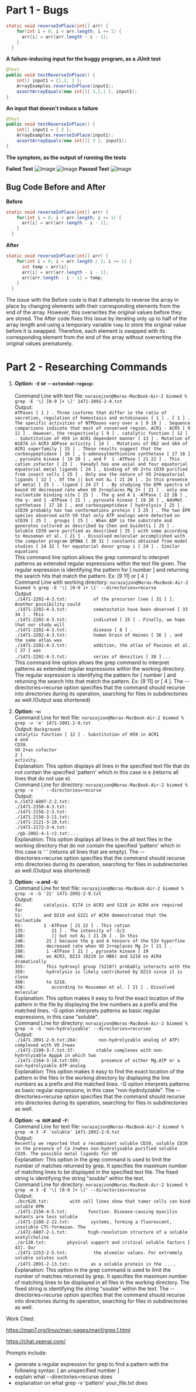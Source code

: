 # Part 1 - Bugs

```java
static void reverseInPlace(int[] arr) {
    for(int i = 0; i < arr.length; i += 1) {
      arr[i] = arr[arr.length - i - 1];
    }
  }
```

**A failure-inducing input for the buggy program, as a JUnit test**

```java
@Test 
public void testReverseInPlace() {
    int[] input1 = {1,2, 3 };
    ArrayExamples.reverseInPlace(input1);
    assertArrayEquals(new int[]{ 3,2,1 }, input1);
}
```

**An input that doesn't induce a failure**

```java
@Test 
public void testReverseInPlace() {
    int[] input1 = { 3 };
    ArrayExamples.reverseInPlace(input1);
    assertArrayEquals(new int[]{ 3 }, input1);
}
```

**The symptom, as the output of running the tests**

**Failed Test**
![Image](InputFail.png)
![Image](InputFail1.png)
**Passed Test**
![Image](InputPass.png)

## Bug Code Before and After
**Before**
```java
static void reverseInPlace(int[] arr) {
    for(int i = 0; i < arr.length; i += 1) {
      arr[i] = arr[arr.length - i - 1];
    }
  }
```
**After**
```java
static void reverseInPlace(int[] arr) {
    for(int i = 0; i < arr.length / 2; i += 1) {
      int temp = arr[i];
      arr[i] = arr[arr.length - i - 1];
      arr[arr.length - i - 1] = temp;
    }
  }
```
The issue with the Before code is that it attempts to reverse the array in place by changing elements with their corresponding elements from 
the end of the array. However, this overwrites the original values before they are stored. The After code fixes this issue by iterating only 
up to half of the array length and using a temporary variable `temp` to store the original value before it is swapped. Therefore, each 
element is swapped with its corresponding element from the end of the array without overwriting the original values prematurely.

# Part 2 - Researching Commands

1. **Option: `-E` or `--extended-regexp`:**  
<br>Command Line with text file: `norazajzon@Noras-MacBook-Air-2 biomed % grep -E '\[ [0-9 ]+ \]' 1471-2091-2-9.txt`
<br> Output: 
<br> `ATPases [ 1 ] . Three isoforms that differ in the ratio of
        secretion, regulation of hemostasis and ectokinases [ 1 ] .
        [ 1 ] . The specific activities of NTPDases vary over a
        [ 9 10 ] . Sequence comparisons indicate that most of
        conserved region, ACR1 - ACR5 [ 9 11 ] . However, the
        respectively [ 9 ] .
        catalytic function [ 12 ] . Substitution of H59 in ACR1
        dependent manner [ 13 ] . Mutation of W187A in ACR3
        ADPase activity [ 14 ] . Mutations of D62 and G64 of ACR1
        superfamily [ 15 ] . These results suggest that the
        carboxypeptidase [ 16 ] , S-adenosylmethionine synthetase [
        17 18 ] , pyruvate kinase [ 19 20 ] , and F 
        1 -ATPase [ 21 22 ] . This cation
        cofactor [ 23 ] . Vanadyl has one axial and four equatorial
        equatorial metal ligands [ 24 ] , binding of VO 2+to CD39
        purified from insect cells [ 25 ] . Only one
          the nature of VO 2+equatorial ligands [ 22 ] . Of the
          || but not A⊥ [ 21 26 ] . In this
          presence of metal [ 25 ] .
        ligand [ 24 27 ] . By studying the EPR spectra of bound VO
        decreased rate when VO 2+replaces Mg 2+ [ 21 ] .
        only one nucleotide binding site [ 25 ] . The g and A
        1 -ATPase [ 22 28 ] , the γ- and
        1 -ATPase [ 21 ] , pyruvate kinase [ 19
        20 ] , AdoMet synthetase [ 17 18 ] , and carboxypeptidase [
        hydrolysis [ 25 ] , sCD39 probably has two conformations
        protein [ 2 25 ] . The two EPR species observed with VO
        that only ATP analogs were detected on sCD39 [ 25 ] .
        groups [ 25 ] . When ADP is the substrate and generates
          cultured as described by Chen and Guidotti [ 25 ] .
          Soluble CD39 were purified as described [ 25 ] with some
          according to Houseman et al. [ 21 ] . Dissolved molecular
          accomplished with the computer program QPOWA [ 30 31 ]
          constants obtained from model studies [ 24 32 ]
          for equatorial donor group i [ 24 ] . Similar equations`
<br> This command line option allows the grep command to interpret patterns as extended regular expressions within the text file given. The regular expression is identifying the pattern for [ number ] and returning the search hits that match the pattern. Ex: [9 11] or [ 4 ]
<br> Command Line with working directory: `norazajzon@Noras-MacBook-Air-2 biomed % grep -E '\[ [0-9 ]+ \]' --directories=recurse`
<br> Output
<br> `./1471-2202-4-3.txt:          of the precursor [see [ 31 ] ]. Another possibility could
`<br>`./1471-2202-4-3.txt:          somatostatin have been observed [ 33 34 ] . This
`<br>`./1471-2202-4-3.txt:          indicated [ 15 ] . Finally, we hope that our study will
`<br>`./1471-2202-4-3.txt:          disease [ 8 ] .
`<br>`./1471-2202-4-3.txt:          human brain of Haines [ 36 ] , and the same atlas was
`<br>`./1471-2202-4-3.txt:          addition, the atlas of Paxinos et al. [ 37 ] was
`<br>`./1471-2202-4-3.txt:          series of densities [ 38 ]` . . . 
<br> This command line option allows the grep command to interpret patterns as extended regular expressions within the working directory. The regular expression is identifying the pattern for [ number ] and returning the search hits that match the pattern. Ex: [9 11] or [ 4 ]. The --directories=recurse option specifies that the command should recurse into directories during its operation, searching for files in subdirectories as well.(Output was shortened)

2. **Option: `-v`:**
<br>Command Line for text file: `norazajzon@Noras-MacBook-Air-2 biomed % grep -v 'e' 1471-2091-2-9.txt`
<br> Output: `Background
`<br>`catalytic function [ 12 ] . Substitution of H59 in ACR1
`<br>`A and 
`<br>`CD39.
`<br>`VO 2+as cofactor
`<br>`2 ] 
`<br>`activity.`
<br>Explanation: This option displays all lines in the specified text file that do not contain the specified 'pattern' which in this case is e (returns all lines that do not use e).
<br>Command Line for directory: `norazajzon@Noras-MacBook-Air-2 biomed % grep -v ' ' --directories=recurse`
<br> Output:
<br>`n./1472-6807-2-2.txt:
`<br>`./1471-2350-4-3.txt:
`<br>`./1471-2156-2-3.txt:
`<br>`./1471-2156-3-11.txt:
`<br>`./1471-2121-3-10.txt:
`<br>`./1471-2172-3-4.txt:
`<br>`./gb-2002-4-1-r2.txt:` . . .
<br>Explanation: This option displays all lines in the all text files in the working directory that do not contain the specified 'pattern' which in this case is ' ' (returns all lines that are empty). The --directories=recurse option specifies that the command should recurse into directories during its operation, searching for files in subdirectories as well.(Output was shortened)

3. **Option: `-n` and `-G`:**
<br>Command Line for text file: `norazajzon@Noras-MacBook-Air-2 biomed % grep -n -G '21' 1471-2091-2-9.txt`
<br> Output:
<br> `44:        catalysis. E174 in ACR3 and S218 in ACR4 are required for
`<br>`51:        and D219 and G221 of ACR4 demonstrated that the nucleotide
`<br>`65:        1 -ATPase [ 21 22 ] . This cation
`<br>`135:          21 ] . The intensity of -5/2 
`<br>`140:          || but not A⊥ [ 21 26 ] . In this
`<br>`248:        21 ] because the g and A tensors of the 51V hyperfine
`<br>`260:        decreased rate when VO 2+replaces Mg 2+ [ 21 ] .
`<br>`280:        1 -ATPase [ 21 ] , pyruvate kinase [ 19
`<br>`346:        on ACR3, D213 (D219 in HB6) and S218 on ACR4 dramatically
`<br>`355:        This hydroxyl group (S218?) probably interacts with the
`<br>`359:        hydrolysis is likely contributed by D213 since it is close
`<br>`360:        to S218.
`<br>`438:          according to Houseman et al. [ 21 ] . Dissolved molecular`
<br>Explanation: This option makes it easy to find the exact location of the pattern in the file by displaying the line numbers as a prefix and the matched lines. -G option interprets patterns as basic regular expressions, in this case "soluble".
<br>Command Line for directory: `norazajzon@Noras-MacBook-Air-2 biomed % grep -n -G 'non-hydrolyzable' --directories=recursee`
<br> Output:
<br>`./1471-2091-2-9.txt:264:        non-hydrolyzable analog of ATP) complexed with VO 2+was
`<br>`./1471-2199-3-7.txt:37:        stable complexes with non-hydrolyzable ApppA in which two
`<br>`./1471-2164-3-18.txt:595:        presence of either Mg.ATP or a non-hydrolyzable ATP-analog`
<br>Explanation: This option makes it easy to find the exact location of the pattern in the files in the working directory by displaying the line numbers as a prefix and the matched lines.  -G option interprets patterns as basic regular expressions, in this case "non-hydrolyzable". The --directories=recurse option specifies that the command should recurse into directories during its operation, searching for files in subdirectories as well.

7. **Option: `-m NUM` and `-F`:**
<br>Command Line for text file: `norazajzon@Noras-MacBook-Air-2 biomed % grep -m 3 -F 'soluble' 1471-2091-2-9.txt`
<br> Output:
<br>`Recently we reported that a recombinant soluble CD39,
        soluble CD39 in the presence of Ca 2+when non-hydrolysable
        purified soluble CD39. The possible metal ligands for VO`
<br>Explanation: This option in the grep command is used to limit the number of matches returned by grep. It specifies the maximum number of matching lines to be displayed in the specified text file. The fixed string is identifying the string "souble" within the text.
<br>Command Line for directory: `norazajzon@Noras-MacBook-Air-2 biomed % grep -m 3 -E '\[ [0-9 ]+ \]' --directories=recurse`
<br> Output:
<br>`./bcr620.txt:        with cell lines show that tumor cells can bind soluble OPN
`<br>`./1471-2156-4-5.txt:        function. Disease-causing myocilin mutants are less soluble
`<br>`./1471-2180-2-22.txt:        systems, forming a fluorescent, insoluble CTC-formazan. The
`<br>`./1472-6807-2-1.txt:        high-resolution structure of a soluble acetylcholine
`<br>`./ar130.txt:        physical support and critical soluble factors [ 43]. Our
`<br>`./1471-2253-2-5.txt:          the alveolar values. For extremely soluble solutes such
`<br>`./1471-2091-2-13.txt:        as a soluble protein in the .` . . .
<br>Explanation: This option in the grep command is used to limit the number of matches returned by grep. It specifies the maximum number of matching lines to be displayed in all files in the working directory. The fixed string is identifying the string "souble" within the text. The --directories=recurse option specifies that the command should recurse into directories during its operation, searching for files in subdirectories as well.

Work Cited:

https://man7.org/linux/man-pages/man1/grep.1.html

https://chat.openai.com/

Prompts include: 
- generate a regular expression for grep to find a pattern with the following syntax: [  an unspecified number ]
- explain what --directories=recurse does
- explanation on what grep -v 'pattern' your_file.txt does

